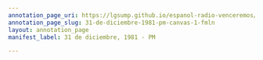 ```yaml
---
annotation_page_uri: https://lgsump.github.io/espanol-radio-venceremos/annotations/31-de-diciembre-1981-pm-canvas-1-fmln.json
annotation_page_slug: 31-de-diciembre-1981-pm-canvas-1-fmln
layout: annotation_page
manifest_label: 31 de diciembre, 1981 - PM

---
```

